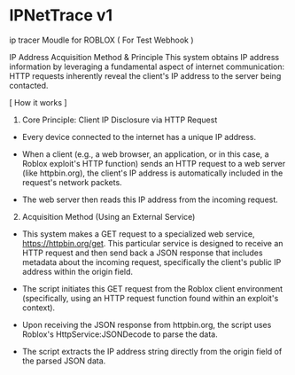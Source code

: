 # IPNetTrace v1

ip tracer Moudle for ROBLOX ( For Test Webhook )


IP Address Acquisition Method & Principle
This system obtains IP address information by leveraging a fundamental aspect of internet communication: HTTP requests inherently reveal the client's IP address to the server being contacted.


[ How it works ]


1. Core Principle: Client IP Disclosure via HTTP Request

- Every device connected to the internet has a unique IP address.

- When a client (e.g., a web browser, an application, or in this case, a Roblox exploit's HTTP function) sends an HTTP request to a web server (like httpbin.org), the client's IP address is automatically included in the request's network packets.

- The web server then reads this IP address from the incoming request.


2. Acquisition Method (Using an External Service)

- This system makes a GET request to a specialized web service, https://httpbin.org/get. This particular service is designed to receive an HTTP request and then send back a JSON response that includes metadata about the incoming request, specifically the client's public IP address within the origin field.

- The script initiates this GET request from the Roblox client environment (specifically, using an HTTP request function found within an exploit's context).

- Upon receiving the JSON response from httpbin.org, the script uses Roblox's HttpService:JSONDecode to parse the data.

- The script extracts the IP address string directly from the origin field of the parsed JSON data.
